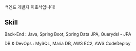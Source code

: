 백엔드 개발자 이호석입니다!

## Skill
Back-End : Java, Spring Boot, Spring Data JPA, Querydsl - JPA

DB & DevOps : MySQL, Maria DB, AWS EC2, AWS CodeDeploy
